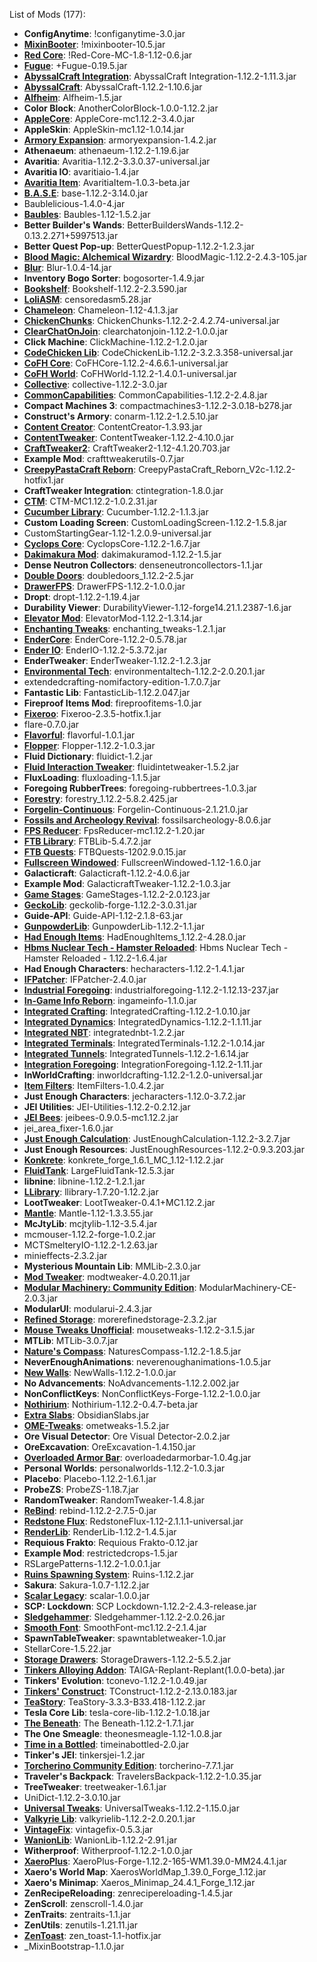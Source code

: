 List of Mods (177):
- **ConfigAnytime**: !configanytime-3.0.jar
- **[MixinBooter](https://github.com/CleanroomMC/MixinBooter)**: !mixinbooter-10.5.jar
- **[Red Core](https://www.curseforge.com/minecraft/mc-mods/red-core)**: !Red-Core-MC-1.8-1.12-0.6.jar
- **[Fugue](https://github.com/CleanroomMC/Fugue)**: +Fugue-0.19.5.jar
- **[AbyssalCraft Integration](http://minecraft.curseforge.com/mc-mods/234851)**: AbyssalCraft Integration-1.12.2-1.11.3.jar
- **[AbyssalCraft](https://shinoow.github.io/AbyssalCraft/)**: AbyssalCraft-1.12.2-1.10.6.jar
- **[Alfheim](https://www.curseforge.com/minecraft/mc-mods/alfheim-lighting-engine)**: Alfheim-1.5.jar
- **Color Block**: AnotherColorBlock-1.0.0-1.12.2.jar
- **[AppleCore](http://www.minecraftforum.net/forums/mapping-and-modding/minecraft-mods/2222837-applecore-an-api-for-modifying-the-food-and-hunger)**: AppleCore-mc1.12.2-3.4.0.jar
- **AppleSkin**: AppleSkin-mc1.12-1.0.14.jar
- **[Armory Expansion](https://www.curseforge.com/minecraft/mc-mods/armory-expansion)**: armoryexpansion-1.4.2.jar
- **Athenaeum**: athenaeum-1.12.2-1.19.6.jar
- **Avaritia**: Avaritia-1.12.2-3.3.0.37-universal.jar
- **Avaritia IO**: avaritiaio-1.4.jar
- **[Avaritia Item](https://github.com/i-xiaotian/AvaritiaItem.git)**: AvaritiaItem-1.0.3-beta.jar
- **[B.A.S.E](http://minecraft.curseforge.com/projects/b-a-s-e)**: base-1.12.2-3.14.0.jar
- Baublelicious-1.4.0-4.jar
- **[Baubles](http://www.minecraftforum.net/topic/2535073-baubles)**: Baubles-1.12-1.5.2.jar
- **Better Builder's Wands**: BetterBuildersWands-1.12.2-0.13.2.271+5997513.jar
- **Better Quest Pop-up**: BetterQuestPopup-1.12.2-1.2.3.jar
- **[Blood Magic: Alchemical Wizardry](http://www.minecraftforum.net/topic/1899223-bloodmagic)**: BloodMagic-1.12.2-2.4.3-105.jar
- **[Blur](http://tterrag.com)**: Blur-1.0.4-14.jar
- **Inventory Bogo Sorter**: bogosorter-1.4.9.jar
- **[Bookshelf](http://minecraft.curseforge.com/projects/bookshelf)**: Bookshelf-1.12.2-2.3.590.jar
- **[LoliASM](https://github.com/LoliKingdom/LoliASM)**: censoredasm5.28.jar
- **[Chameleon](http://www.jaquadro.com/)**: Chameleon-1.12-4.1.3.jar
- **[ChickenChunks](http://www.minecraftforum.net/topic/909223)**: ChickenChunks-1.12.2-2.4.2.74-universal.jar
- **[ClearChatOnJoin](https://github.com/jadc/ClearChatOnJoin)**: clearchatonjoin-1.12.2-1.0.0.jar
- **Click Machine**: ClickMachine-1.12.2-1.2.0.jar
- **[CodeChicken Lib](http://chickenbones.net/Pages/links.html)**: CodeChickenLib-1.12.2-3.2.3.358-universal.jar
- **[CoFH Core](http://www.teamcofh.com)**: CoFHCore-1.12.2-4.6.6.1-universal.jar
- **[CoFH World](http://www.teamcofh.com)**: CoFHWorld-1.12.2-1.4.0.1-universal.jar
- **[Collective](https://curseforge.com/minecraft/mc-mods/collective)**: collective-1.12.2-3.0.jar
- **[CommonCapabilities](https://github.com/CyclopsMC/CommonCapabilities)**: CommonCapabilities-1.12.2-2.4.8.jar
- **Compact Machines 3**: compactmachines3-1.12.2-3.0.18-b278.jar
- **Construct's Armory**: conarm-1.12.2-1.2.5.10.jar
- **[Content Creator](https://github.com/ISurrealI/ContentCreator)**: ContentCreator-1.3.93.jar
- **[ContentTweaker](teamacronymcoders.com)**: ContentTweaker-1.12.2-4.10.0.jar
- **[CraftTweaker2](http://minetweaker3.powerofbytes.com)**: CraftTweaker2-1.12-4.1.20.703.jar
- **Example Mod**: crafttweakerutils-0.7.jar
- **[CreepyPastaCraft Reborn](https://mcreator.net)**: CreepyPastaCraft_Reborn_V2c-1.12.2-hotfix1.jar
- **CraftTweaker Integration**: ctintegration-1.8.0.jar
- **[CTM](https://minecraft.curseforge.com/projects/ctm)**: CTM-MC1.12.2-1.0.2.31.jar
- **[Cucumber Library](https://minecraft.curseforge.com/projects/cucumber)**: Cucumber-1.12.2-1.1.3.jar
- **Custom Loading Screen**: CustomLoadingScreen-1.12.2-1.5.8.jar
- CustomStartingGear-1.12-1.2.0.9-universal.jar
- **[Cyclops Core](https://minecraft.curseforge.com/projects/cyclops-core)**: CyclopsCore-1.12.2-1.6.7.jar
- **[Dakimakura Mod](https://minecraft.curseforge.com/projects/dakimakura-mod)**: dakimakuramod-1.12.2-1.5.jar
- **Dense Neutron Collectors**: denseneutroncollectors-1.1.jar
- **[Double Doors](https://curseforge.com/minecraft/mc-mods/double-doors)**: doubledoors_1.12.2-2.5.jar
- **[DrawerFPS](https://www.curseforge.com/minecraft/mc-mods/drawerfps-legacy)**: DrawerFPS-1.12.2-1.0.0.jar
- **Dropt**: dropt-1.12.2-1.19.4.jar
- **Durability Viewer**: DurabilityViewer-1.12-forge14.21.1.2387-1.6.jar
- **[Elevator Mod](https://minecraft.curseforge.com/projects/openblocks-elevator)**: ElevatorMod-1.12.2-1.3.14.jar
- **[Enchanting Tweaks](https://minecraft.curseforge.com/projects/enchanting-tweaks)**: enchanting_tweaks-1.2.1.jar
- **[EnderCore](http://enderio.com)**: EnderCore-1.12.2-0.5.78.jar
- **[Ender IO](http://enderio.com)**: EnderIO-1.12.2-5.3.72.jar
- **EnderTweaker**: EnderTweaker-1.12.2-1.2.3.jar
- **[Environmental Tech](http://minecraft.curseforge.com/projects/environmental-tech)**: environmentaltech-1.12.2-2.0.20.1.jar
- extendedcrafting-nomifactory-edition-1.7.0.7.jar
- **Fantastic Lib**: FantasticLib-1.12.2.047.jar
- **Fireproof Items Mod**: fireproofitems-1.0.jar
- **[Fixeroo](https://github.com/CaliforniaDemise/Fixeroo)**: Fixeroo-2.3.5-hotfix.1.jar
- flare-0.7.0.jar
- **[Flavorful](TBA)**: flavorful-1.0.1.jar
- **[Flopper](https://github.com/CyclopsMC/Flopper)**: Flopper-1.12.2-1.0.3.jar
- **Fluid Dictionary**: fluidict-1.2.jar
- **[Fluid Interaction Tweaker](https://github.com/tttsaurus/Fluid-Interaction-Tweaker)**: fluidintetweaker-1.5.2.jar
- **FluxLoading**: fluxloading-1.1.5.jar
- **Foregoing RubberTrees**: foregoing-rubbertrees-1.0.3.jar
- **[Forestry](http://forestry.sengir.net/)**: forestry_1.12.2-5.8.2.425.jar
- **[Forgelin-Continuous](https://github.com/ChAoSUnItY/Forgelin-Continuous)**: Forgelin-Continuous-2.1.21.0.jar
- **[Fossils and Archeology Revival](https://minecraft.curseforge.com/projects/fossils)**: fossilsarcheology-8.0.6.jar
- **[FPS Reducer](https://minecraft.curseforge.com/projects/fps-reducer)**: FpsReducer-mc1.12.2-1.20.jar
- **[FTB Library](http://minecraft.curseforge.com/projects/ftblib)**: FTBLib-5.4.7.2.jar
- **[FTB Quests](http://minecraft.curseforge.com/projects/ftb-quests)**: FTBQuests-1202.9.0.15.jar
- **[Fullscreen Windowed](https://github.com/hancin/Fullscreen-Windowed-Minecraft)**: FullscreenWindowed-1.12-1.6.0.jar
- **Galacticraft**: Galacticraft-1.12.2-4.0.6.jar
- **Example Mod**: GalacticraftTweaker-1.12.2-1.0.3.jar
- **[Game Stages](https://minecraft.curseforge.com/projects/game-stages)**: GameStages-1.12.2-2.0.123.jar
- **[GeckoLib](http://berniesoftware.com/)**: geckolib-forge-1.12.2-3.0.31.jar
- **Guide-API**: Guide-API-1.12-2.1.8-63.jar
- **[GunpowderLib](https://github.com/JackyyTV/GunpowderLib)**: GunpowderLib-1.12.2-1.1.jar
- **[Had Enough Items](https://github.com/CleanroomMC/HadEnoughItems)**: HadEnoughItems_1.12.2-4.28.0.jar
- **[Hbms Nuclear Tech - Hamster Reloaded](https://github.com/Hamster-Systems/Hbm-s-Nuclear-Tech-GIT)**: Hbms Nuclear Tech - Hamster Reloaded - 1.12.2-1.6.4.jar
- **Had Enough Characters**: hecharacters-1.12.2-1.4.1.jar
- **[IFPatcher](https://www.curseforge.com/minecraft/mc-mods/ifpatcher)**: IFPatcher-2.4.0.jar
- **[Industrial Foregoing](https://minecraft.curseforge.com/projects/industrial-foregoing)**: industrialforegoing-1.12.2-1.12.13-237.jar
- **[In-Game Info Reborn](https://github.com/tttsaurus/Ingame-Info-Reborn)**: ingameinfo-1.1.0.jar
- **[Integrated Crafting](https://github.com/CyclopsMC/IntegratedCrafting)**: IntegratedCrafting-1.12.2-1.0.10.jar
- **[Integrated Dynamics](https://minecraft.curseforge.com/projects/integrated-dynamics)**: IntegratedDynamics-1.12.2-1.1.11.jar
- **[Integrated NBT](https://www.curseforge.com/minecraft/mc-mods/integrated-nbt)**: integratednbt-1.2.2.jar
- **[Integrated Terminals](https://github.com/CyclopsMC/IntegratedTerminals)**: IntegratedTerminals-1.12.2-1.0.14.jar
- **[Integrated Tunnels](https://github.com/CyclopsMC/IntegratedTunnels)**: IntegratedTunnels-1.12.2-1.6.14.jar
- **[Integration Foregoing](https://github.com/JackyyTV/IntegrationForegoing)**: IntegrationForegoing-1.12.2-1.11.jar
- **InWorldCrafting**: inworldcrafting-1.12.2-1.2.0-universal.jar
- **[Item Filters](http://minecraft.curseforge.com/projects/item-filters)**: ItemFilters-1.0.4.2.jar
- **Just Enough Characters**: jecharacters-1.12.0-3.7.2.jar
- **JEI Utilities**: JEI-Utilities-1.12.2-0.2.12.jar
- **[JEI Bees](http://bdew.net/)**: jeibees-0.9.0.5-mc1.12.2.jar
- jei_area_fixer-1.6.0.jar
- **[Just Enough Calculation](https://github.com/Towdium/JustEnoughCalculation)**: JustEnoughCalculation-1.12.2-3.2.7.jar
- **Just Enough Resources**: JustEnoughResources-1.12.2-0.9.3.203.jar
- **[Konkrete](https://www.curseforge.com/minecraft/mc-mods/konkrete)**: konkrete_forge_1.6.1_MC_1.12-1.12.2.jar
- **[FluidTank](https://minecraft.curseforge.com/projects/largefluidtank)**: LargeFluidTank-12.5.3.jar
- **libnine**: libnine-1.12.2-1.2.1.jar
- **[LLibrary](https://github.com/iLexiconn/LLibrary)**: llibrary-1.7.20-1.12.2.jar
- **LootTweaker**: LootTweaker-0.4.1+MC1.12.2.jar
- **[Mantle](https://github.com/SlimeKnights/Mantle)**: Mantle-1.12-1.3.3.55.jar
- **McJtyLib**: mcjtylib-1.12-3.5.4.jar
- mcmouser-1.12.2-forge-1.0.2.jar
- MCTSmelteryIO-1.12.2-1.2.63.jar
- minieffects-2.3.2.jar
- **Mysterious Mountain Lib**: MMLib-2.3.0.jar
- **[Mod Tweaker](https://minecraft.curseforge.com/projects/ModTweaker)**: modtweaker-4.0.20.11.jar
- **[Modular Machinery: Community Edition](https://www.curseforge.com/minecraft/mc-mods/modularmachinery-community-edition)**: ModularMachinery-CE-2.0.3.jar
- **ModularUI**: modularui-2.4.3.jar
- **[Refined Storage](https://refinedstorage.raoulvdberge.com)**: morerefinedstorage-2.3.2.jar
- **[Mouse Tweaks Unofficial](https://www.curseforge.com/minecraft/mc-mods/mouse-tweaks-unofficial)**: mousetweaks-1.12.2-3.1.5.jar
- **MTLib**: MTLib-3.0.7.jar
- **[Nature's Compass](https://minecraft.curseforge.com/projects/natures-compass)**: NaturesCompass-1.12.2-1.8.5.jar
- **NeverEnoughAnimations**: neverenoughanimations-1.0.5.jar
- **[New Walls](https://www.curseforge.com/minecraft/mc-mods/new-walls)**: NewWalls-1.12.2-1.0.0.jar
- **No Advancements**: NoAdvancements-1.12.2.002.jar
- **NonConflictKeys**: NonConflictKeys-Forge-1.12.2-1.0.0.jar
- **[Nothirium](https://github.com/Meldexun/Nothirium)**: Nothirium-1.12.2-0.4.7-beta.jar
- **[Extra Slabs](https://mcreator.net)**: ObsidianSlabs.jar
- **[OME-Tweaks](https://github.com/tttsaurus/OME-Tweaks)**: ometweaks-1.5.2.jar
- **Ore Visual Detector**: Ore Visual Detector-2.0.2.jar
- **OreExcavation**: OreExcavation-1.4.150.jar
- **[Overloaded Armor Bar](https://github.com/Tfarcenim/OverpoweredArmorBar)**: overloadedarmorbar-1.0.4g.jar
- **Personal Worlds**: personalworlds-1.12.2-1.0.3.jar
- **Placebo**: Placebo-1.12.2-1.6.1.jar
- **ProbeZS**: ProbeZS-1.18.7.jar
- **RandomTweaker**: RandomTweaker-1.4.8.jar
- **[ReBind](https://minecraft.curseforge.com/projects/rebind)**: rebind-1.12.2-2.7.5-0.jar
- **[Redstone Flux](http://www.teamcofh.com)**: RedstoneFlux-1.12-2.1.1.1-universal.jar
- **[RenderLib](https://github.com/Meldexun/RenderLib)**: RenderLib-1.12.2-1.4.5.jar
- **Requious Frakto**: Requious Frakto-0.12.jar
- **Example Mod**: restrictedcrops-1.5.jar
- RSLargePatterns-1.12.2-1.0.0.1.jar
- **[Ruins Spawning System](http://www.minecraftforum.net/topic/1113099-)**: Ruins-1.12.2.jar
- **Sakura**: Sakura-1.0.7-1.12.2.jar
- **[Scalar Legacy](https://github.com/CleanroomMC/Scalar)**: scalar-1.0.0.jar
- **SCP: Lockdown**: SCP Lockdown-1.12.2-2.4.3-release.jar
- **[Sledgehammer](https://lxgaming.github.io/)**: Sledgehammer-1.12.2-2.0.26.jar
- **[Smooth Font](https://minecraft.curseforge.com/projects/smooth-font)**: SmoothFont-mc1.12.2-2.1.4.jar
- **SpawnTableTweaker**: spawntabletweaker-1.0.jar
- StellarCore-1.5.22.jar
- **[Storage Drawers](http://www.jaquadro.com/)**: StorageDrawers-1.12.2-5.5.2.jar
- **[Tinkers Alloying Addon](https://gitee.com/peter20050526/taigarr)**: TAIGA-Replant-Replant(1.0.0-beta).jar
- **Tinkers' Evolution**: tconevo-1.12.2-1.0.49.jar
- **[Tinkers' Construct](https://github.com/SlimeKnights/TinkersConstruct)**: TConstruct-1.12.2-2.13.0.183.jar
- **[TeaStory](http://www.mcbbs.net/thread-562372-1-1.html)**: TeaStory-3.3.3-B33.418-1.12.2.jar
- **Tesla Core Lib**: tesla-core-lib-1.12.2-1.0.18.jar
- **[The Beneath](https://minecraft.curseforge.com/projects/the-beneath)**: The Beneath-1.12.2-1.7.1.jar
- **The One Smeagle**: theonesmeagle-1.12-1.0.8.jar
- **[Time in a Bottled](https://github.com/Rongmario/Time-in-a-Bottled)**: timeinabottled-2.0.jar
- **Tinker's JEI**: tinkersjei-1.2.jar
- **[Torcherino Community Edition](https://github.com/Artiks54/Torcherino-ce)**: torcherino-7.7.1.jar
- **Traveler's Backpack**: TravelersBackpack-1.12.2-1.0.35.jar
- **TreeTweaker**: treetweaker-1.6.1.jar
- UniDict-1.12.2-3.0.10.jar
- **[Universal Tweaks](https://github.com/ACGaming/UniversalTweaks)**: UniversalTweaks-1.12.2-1.15.0.jar
- **[Valkyrie Lib](http://minecraft.curseforge.com/projects/valkyrielib)**: valkyrielib-1.12.2-2.0.20.1.jar
- **[VintageFix](https://github.com/embeddedt/VintageFix)**: vintagefix-0.5.3.jar
- **[WanionLib](http://minecraft.curseforge.com/projects/wanionlib)**: WanionLib-1.12.2-2.91.jar
- **Witherproof**: Witherproof-1.12.2-1.0.0.jar
- **[XaeroPlus](https://github.com/rfresh2/XaeroPlus)**: XaeroPlus-Forge-1.12.2-165-WM1.39.0-MM24.4.1.jar
- **Xaero's World Map**: XaerosWorldMap_1.39.0_Forge_1.12.jar
- **Xaero's Minimap**: Xaeros_Minimap_24.4.1_Forge_1.12.jar
- **ZenRecipeReloading**: zenrecipereloading-1.4.5.jar
- **ZenScroll**: zenscroll-1.4.0.jar
- **ZenTraits**: zentraits-1.1.jar
- **ZenUtils**: zenutils-1.21.11.jar
- **[ZenToast](https://github.com/MARYT-Studio/ZenToast)**: zen_toast-1.1-hotfix.jar
- _MixinBootstrap-1.1.0.jar